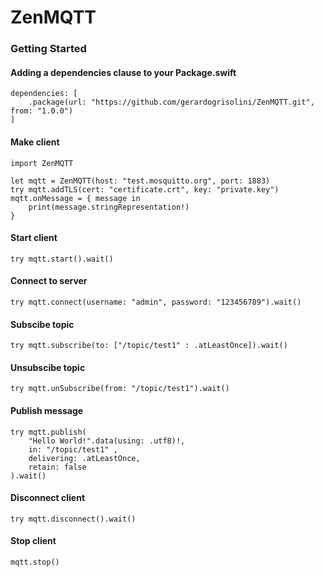 # ZenMQTT

### Getting Started

#### Adding a dependencies clause to your Package.swift

```
dependencies: [
    .package(url: "https://github.com/gerardogrisolini/ZenMQTT.git", from: "1.0.0")
]
```

#### Make client
```
import ZenMQTT

let mqtt = ZenMQTT(host: "test.mosquitto.org", port: 1883)
try mqtt.addTLS(cert: "certificate.crt", key: "private.key")
mqtt.onMessage = { message in
    print(message.stringRepresentation!)
}
```

#### Start client
```
try mqtt.start().wait()
```

#### Connect to server
```
try mqtt.connect(username: "admin", password: "123456789").wait()
```

#### Subscibe topic
```
try mqtt.subscribe(to: ["/topic/test1" : .atLeastOnce]).wait()
```

#### Unsubscibe topic
```
try mqtt.unSubscribe(from: "/topic/test1").wait()
```

#### Publish message
```
try mqtt.publish(
    "Hello World!".data(using: .utf8)!,
    in: "/topic/test1" ,
    delivering: .atLeastOnce,
    retain: false
).wait()
```

#### Disconnect client
```
try mqtt.disconnect().wait()
```

#### Stop client
```
mqtt.stop()
```
